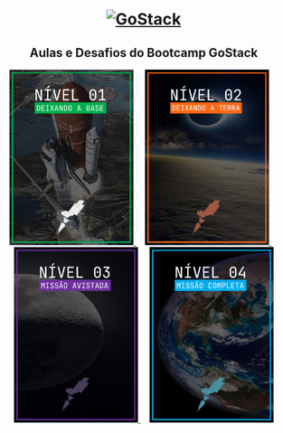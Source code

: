 <h1 align="center">
  <a href="https://www.notion.so/GoStack-a3819955ddb546089020745c180ae945">
    <img alt="GoStack" src="https://camo.githubusercontent.com/0a35fb0a0add717a1556200218530580cca84bfd7a0e8c3f5c28fc72e02cd3fb/68747470733a2f2f73746f726167652e676f6f676c65617069732e636f6d2f676f6c64656e2d77696e642f626f6f7463616d702d676f737461636b2f6865616465722d6465736166696f732d6e65772e706e67"/>
  </a>
</h1>

<h2 align="center">Aulas e Desafios do Bootcamp GoStack</h2>

<p align="center">
  <a href="./nivel_01">
    <img src="./.github/card_01.jpg" width="220px">
  </a>
  &nbsp;&nbsp;&nbsp;
  <a href="#">
    <img src="./.github/card_02.jpg" width="220px">
  </a>
  &nbsp;&nbsp;&nbsp;
  <a href="#">
    <img src="./.github/card_03.jpg" width="220px">
  </a>
  &nbsp;&nbsp;&nbsp;
  <a href="#">
    <img src="./.github/card_04.jpg" width="220px">
  </a>
</p>
